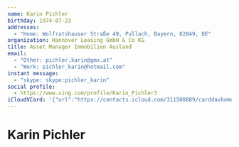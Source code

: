 ```yaml
---
name: Karin Pichler
birthday: 1974-07-23
addresses:
  - "Home: Wolfratshauser Straße 49, Pullach, Bayern, 82049, DE"
organization: Hannover Leasing GmbH & Co KG
title: Asset Manager Immobilien Ausland
email:
  - "Other: pichler.karin@gmx.at"
  - "Work: pichler_karin@hotmail.com"
instant message:
  - "skype: skype:pichler_karin"
social profile:
  - https://www.xing.com/profile/Karin_Pichler3
iCloudVCard: '{"url":"https://contacts.icloud.com/311500889/carddavhome/card/OGVkNTBkMjctOGRlNi00MDdlLTg2MjgtMDBkZWExY2Q4NDE5.vcf","etag":"\"kmfhdpr5\"","data":"BEGIN:VCARD\r\nVERSION:3.0\r\nFN:\r\nN:Pichler;Karin;;;\r\nUID:8ed50d27-8de6-407e-8628-00dea1cd8419\r\nBDAY;VALUE=date:1974-07-23\r\nADR;TYPE=HOME:;;Wolfratshauser Straße 49;Pullach;Bayern;82049;DE;\r\nWP1.X-ABLABEL:Work\r\nWP2.X-ABLABEL:Home\r\nWP3.X-ABLABEL:Work\r\nitem0.X-ABLABEL:xing\r\nPRODID:ez-vcard 0.9.13-fc\r\nREV:2025-04-03T22:12:33Z\r\nORG:Hannover Leasing GmbH & Co KG;\r\nTITLE:Asset Manager Immobilien Ausland\r\nEMAIL;TYPE=OTHER:pichler.karin@gmx.at\r\nEMAIL;TYPE=WORK:pichler_karin@hotmail.com\r\nPHOTO;VALUE=uri:https://gateway.icloud.com/contacts/311500889/ck/card/5bdbe\r\n 1418f448ad797ea76a793ec60a0\r\nIMPP;X-SERVICE-TYPE=skype;TYPE=HOME,pref:skype:pichler_karin\r\nitem0.X-SOCIALPROFILE;X-USER=Karin_Pichler3:https://www.xing.com/profile/Ka\r\n rin_Pichler3\r\nEND:VCARD"}'
---
```

# Karin Pichler
